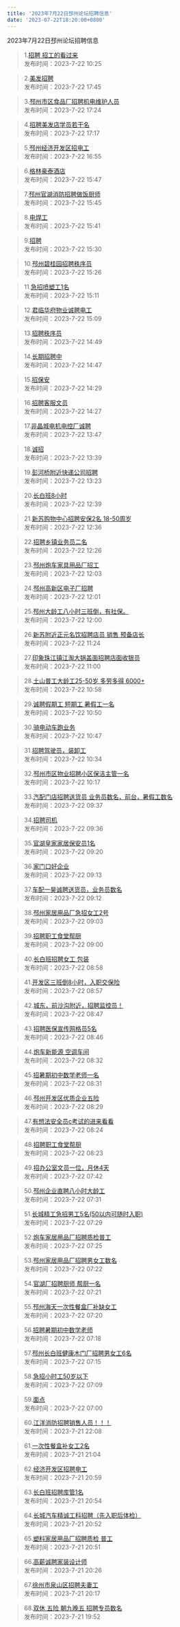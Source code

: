 ```yaml
---
title: '2023年7月22日邳州论坛招聘信息'
date: '2023-07-22T18:20:00+0800'
---
```

2023年7月22日邳州论坛招聘信息
<!--more-->
>1.[招聘 招工的看过来](https://www.pzzc.net/forum.php?mod=viewthread&tid=10330453)<br>
>发布时间：2023-7-22 10:25

>2.[美发招聘](https://www.pzzc.net/forum.php?mod=viewthread&tid=10330572)<br>
>发布时间：2023-7-22 17:45

>3.[邳州市区食品厂招聘机电维护人员](https://www.pzzc.net/forum.php?mod=viewthread&tid=10330568)<br>
>发布时间：2023-7-22 17:24

>4.[招聘美发店学员若干名](https://www.pzzc.net/forum.php?mod=viewthread&tid=10330566)<br>
>发布时间：2023-7-22 17:17

>5.[邳州经济开发区招电工](https://www.pzzc.net/forum.php?mod=viewthread&tid=10330563)<br>
>发布时间：2023-7-22 16:55

>6.[格林豪泰酒店](https://www.pzzc.net/forum.php?mod=viewthread&tid=10330549)<br>
>发布时间：2023-7-22 15:47

>7.[邳州官湖消防招聘做饭厨师](https://www.pzzc.net/forum.php?mod=viewthread&tid=10330547)<br>
>发布时间：2023-7-22 15:45

>8.[电焊工](https://www.pzzc.net/forum.php?mod=viewthread&tid=10330546)<br>
>发布时间：2023-7-22 15:41

>9.[招聘](https://www.pzzc.net/forum.php?mod=viewthread&tid=10330543)<br>
>发布时间：2023-7-22 15:30

>10.[邳州碧桂园招聘秩序员](https://www.pzzc.net/forum.php?mod=viewthread&tid=10330541)<br>
>发布时间：2023-7-22 15:26

>11.[急招喷塑工1名](https://www.pzzc.net/forum.php?mod=viewthread&tid=10330533)<br>
>发布时间：2023-7-22 15:11

>12.[君临华府物业诚聘电工](https://www.pzzc.net/forum.php?mod=viewthread&tid=10330532)<br>
>发布时间：2023-7-22 15:09

>13.[招聘秩序员](https://www.pzzc.net/forum.php?mod=viewthread&tid=10330527)<br>
>发布时间：2023-7-22 14:49

>14.[长期招聘中](https://www.pzzc.net/forum.php?mod=viewthread&tid=10330525)<br>
>发布时间：2023-7-22 14:47

>15.[招保安](https://www.pzzc.net/forum.php?mod=viewthread&tid=10330523)<br>
>发布时间：2023-7-22 14:29

>16.[招聘客服文员](https://www.pzzc.net/forum.php?mod=viewthread&tid=10330522)<br>
>发布时间：2023-7-22 14:27

>17.[非晶城电机电控厂诚聘](https://www.pzzc.net/forum.php?mod=viewthread&tid=10330510)<br>
>发布时间：2023-7-22 13:47

>18.[诚招](https://www.pzzc.net/forum.php?mod=viewthread&tid=10330507)<br>
>发布时间：2023-7-22 13:39

>19.[彭河桥附近快递公司招聘](https://www.pzzc.net/forum.php?mod=viewthread&tid=10330502)<br>
>发布时间：2023-7-22 13:23

>20.[长白班8小时](https://www.pzzc.net/forum.php?mod=viewthread&tid=10330494)<br>
>发布时间：2023-7-22 12:39

>21.[新苏购物中心招聘安保2名 18-50周岁](https://www.pzzc.net/forum.php?mod=viewthread&tid=10330492)<br>
>发布时间：2023-7-22 12:36

>22.[招聘乡镇业务员二名](https://www.pzzc.net/forum.php?mod=viewthread&tid=10330487)<br>
>发布时间：2023-7-22 12:26

>23.[邳州炮车家具用品厂招工](https://www.pzzc.net/forum.php?mod=viewthread&tid=10330484)<br>
>发布时间：2023-7-22 12:03

>24.[邳州高新区电子厂招聘](https://www.pzzc.net/forum.php?mod=viewthread&tid=10330483)<br>
>发布时间：2023-7-22 12:01

>25.[邳州大龄工八小时三班倒，有社保。](https://www.pzzc.net/forum.php?mod=viewthread&tid=10330482)<br>
>发布时间：2023-7-22 12:00

>26.[新苏附近正元名饮招聘店员 销售 预备店长](https://www.pzzc.net/forum.php?mod=viewthread&tid=10330477)<br>
>发布时间：2023-7-22 11:24

>27.[印象珠江镇江淘大锅盖面招聘店面收银员](https://www.pzzc.net/forum.php?mod=viewthread&tid=10330469)<br>
>发布时间：2023-7-22 11:00

>28.[土山普工大龄工25-50岁  多劳多得  6000+](https://www.pzzc.net/forum.php?mod=viewthread&tid=10330465)<br>
>发布时间：2023-7-22 10:58

>29.[诚聘假期工 短期工 暑假工一名](https://www.pzzc.net/forum.php?mod=viewthread&tid=10330462)<br>
>发布时间：2023-7-22 10:50

>30.[骑电动车跑业务](https://www.pzzc.net/forum.php?mod=viewthread&tid=10330460)<br>
>发布时间：2023-7-22 10:47

>31.[招聘驾驶员，装卸工](https://www.pzzc.net/forum.php?mod=viewthread&tid=10330454)<br>
>发布时间：2023-7-22 10:34

>32.[邳州市区物业招聘小区保洁主管一名](https://www.pzzc.net/forum.php?mod=viewthread&tid=10330449)<br>
>发布时间：2023-7-22 10:17

>33.[汽配门店招聘送货员 业务员数名，前台，暑假工数名](https://www.pzzc.net/forum.php?mod=viewthread&tid=10330444)<br>
>发布时间：2023-7-22 09:37

>34.[招聘司机](https://www.pzzc.net/forum.php?mod=viewthread&tid=10330443)<br>
>发布时间：2023-7-22 09:36

>35.[官湖皇家家居保安员1名](https://www.pzzc.net/forum.php?mod=viewthread&tid=10330434)<br>
>发布时间：2023-7-22 09:20

>36.[家门口好企业](https://www.pzzc.net/forum.php?mod=viewthread&tid=10330432)<br>
>发布时间：2023-7-22 09:13

>37.[车配一昊诚聘送货员，业务员数名](https://www.pzzc.net/forum.php?mod=viewthread&tid=10330431)<br>
>发布时间：2023-7-22 09:12

>38.[邳州家居用品厂急招女工2号](https://www.pzzc.net/forum.php?mod=viewthread&tid=10330430)<br>
>发布时间：2023-7-22 09:03

>39.[招聘职工食堂帮厨](https://www.pzzc.net/forum.php?mod=viewthread&tid=10330429)<br>
>发布时间：2023-7-22 09:00

>40.[长白班招聘女工 包装](https://www.pzzc.net/forum.php?mod=viewthread&tid=10330426)<br>
>发布时间：2023-7-22 08:58

>41.[开发区三班倒8小时，入职交保险](https://www.pzzc.net/forum.php?mod=viewthread&tid=10330425)<br>
>发布时间：2023-7-22 08:57

>42.[城东，前沙沟附近，招聘监控员！](https://www.pzzc.net/forum.php?mod=viewthread&tid=10330422)<br>
>发布时间：2023-7-22 08:47

>43.[招聘医保宣传网格员5名](https://www.pzzc.net/forum.php?mod=viewthread&tid=10330421)<br>
>发布时间：2023-7-22 08:46

>44.[炮车新能源 空调车间](https://www.pzzc.net/forum.php?mod=viewthread&tid=10330417)<br>
>发布时间：2023-7-22 08:32

>45.[招暑期初中数学老师一名](https://www.pzzc.net/forum.php?mod=viewthread&tid=10330416)<br>
>发布时间：2023-7-22 08:31

>46.[邳州开发区优质企业五险](https://www.pzzc.net/forum.php?mod=viewthread&tid=10330415)<br>
>发布时间：2023-7-22 08:29

>47.[有想法安全员c考试的进来看看](https://www.pzzc.net/forum.php?mod=viewthread&tid=10330412)<br>
>发布时间：2023-7-22 08:24

>48.[招聘职工食堂帮厨](https://www.pzzc.net/forum.php?mod=viewthread&tid=10330410)<br>
>发布时间：2023-7-22 08:23

>49.[招办公室文员一位，月休4天](https://www.pzzc.net/forum.php?mod=viewthread&tid=10330399)<br>
>发布时间：2023-7-22 07:42

>50.[邳州企业直聘八小时大龄工](https://www.pzzc.net/forum.php?mod=viewthread&tid=10330397)<br>
>发布时间：2023-7-22 07:31

>51.[长城精工急招男工5名(50以内可随时入职)](https://www.pzzc.net/forum.php?mod=viewthread&tid=10330395)<br>
>发布时间：2023-7-22 07:29

>52.[炮车家居用品厂招聘质检普工](https://www.pzzc.net/forum.php?mod=viewthread&tid=10330393)<br>
>发布时间：2023-7-22 07:25

>53.[邳州家居用品厂招聘男女工数名](https://www.pzzc.net/forum.php?mod=viewthread&tid=10330389)<br>
>发布时间：2023-7-22 07:22

>54.[官湖厂招聘厨师 帮厨一名](https://www.pzzc.net/forum.php?mod=viewthread&tid=10330387)<br>
>发布时间：2023-7-22 07:21

>55.[邳州海天一次性餐盒厂补缺女工](https://www.pzzc.net/forum.php?mod=viewthread&tid=10330386)<br>
>发布时间：2023-7-22 07:20

>56.[招聘暑期初中数学老师](https://www.pzzc.net/forum.php?mod=viewthread&tid=10330383)<br>
>发布时间：2023-7-22 07:18

>57.[邳州长白班健康木门厂招聘男女工6名](https://www.pzzc.net/forum.php?mod=viewthread&tid=10330379)<br>
>发布时间：2023-7-22 07:15

>58.[急招小时工50岁以下](https://www.pzzc.net/forum.php?mod=viewthread&tid=10330376)<br>
>发布时间：2023-7-22 07:09

>59.[面点](https://www.pzzc.net/forum.php?mod=viewthread&tid=10330374)<br>
>发布时间：2023-7-22 07:00

>60.[江洋消防招聘销售人员！！！](https://www.pzzc.net/forum.php?mod=viewthread&tid=10330346)<br>
>发布时间：2023-7-21 22:08

>61.[一次性餐盒补女工2名](https://www.pzzc.net/forum.php?mod=viewthread&tid=10330334)<br>
>发布时间：2023-7-21 21:04

>62.[经济开发区招聘电工](https://www.pzzc.net/forum.php?mod=viewthread&tid=10330330)<br>
>发布时间：2023-7-21 20:59

>63.[长白班招聘库管1名](https://www.pzzc.net/forum.php?mod=viewthread&tid=10330328)<br>
>发布时间：2023-7-21 20:54

>64.[长城汽车精诚工科招聘（先入职后体检）](https://www.pzzc.net/forum.php?mod=viewthread&tid=10330325)<br>
>发布时间：2023-7-21 20:52

>65.[塑料家居用品厂招聘质检 普工](https://www.pzzc.net/forum.php?mod=viewthread&tid=10330324)<br>
>发布时间：2023-7-21 20:51

>66.[高薪诚聘家装设计师](https://www.pzzc.net/forum.php?mod=viewthread&tid=10330319)<br>
>发布时间：2023-7-21 20:26

>67.[徐州市泉山区招聘夫妻工](https://www.pzzc.net/forum.php?mod=viewthread&tid=10330318)<br>
>发布时间：2023-7-21 20:17

>68.[双休 五险 朝九晚五 招聘专员数名](https://www.pzzc.net/forum.php?mod=viewthread&tid=10330310)<br>
>发布时间：2023-7-21 19:52

